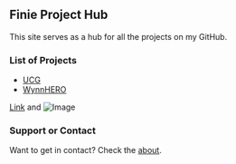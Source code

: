 ## Finie Project Hub

This site serves as a hub for all the projects on my GitHub.

### List of Projects

- [UCG](url)
- [WynnHERO](url)


[Link](url) and ![Image](src)


### Support or Contact

Want to get in contact? Check the [about](https://docs.github.com/categories/github-pages-basics/).
